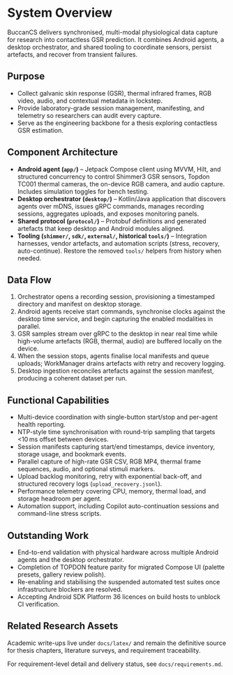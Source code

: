# System Overview

BuccanCS delivers synchronised, multi-modal physiological data capture for research into contactless GSR prediction. It
combines Android agents, a desktop orchestrator, and shared tooling to coordinate sensors, persist artefacts, and
recover from transient failures.

## Purpose

- Collect galvanic skin response (GSR), thermal infrared frames, RGB video, audio, and contextual metadata in lockstep.
- Provide laboratory-grade session management, manifesting, and telemetry so researchers can audit every capture.
- Serve as the engineering backbone for a thesis exploring contactless GSR estimation.

## Component Architecture

- **Android agent (`app/`)** – Jetpack Compose client using MVVM, Hilt, and structured concurrency to control Shimmer3
  GSR sensors, Topdon TC001 thermal cameras, the on-device RGB camera, and audio capture. Includes simulation toggles
  for bench testing.
- **Desktop orchestrator (`desktop/`)** – Kotlin/Java application that discovers agents over mDNS, issues gRPC
  commands, manages recording sessions, aggregates uploads, and exposes monitoring panels.
- **Shared protocol (`protocol/`)** – Protobuf definitions and generated artefacts that keep desktop and Android
  modules aligned.
- **Tooling (`shimmer/`, `sdk/`, `external/`, historical `tools/`)** – Integration harnesses, vendor artefacts, and
  automation scripts (stress, recovery, auto-continue). Restore the removed `tools/` helpers from history when needed.

## Data Flow

1. Orchestrator opens a recording session, provisioning a timestamped directory and manifest on desktop storage.
2. Android agents receive start commands, synchronise clocks against the desktop time service, and begin capturing the
   enabled modalities in parallel.
3. GSR samples stream over gRPC to the desktop in near real time while high-volume artefacts (RGB, thermal, audio) are
   buffered locally on the device.
4. When the session stops, agents finalise local manifests and queue uploads; WorkManager drains artefacts with retry
   and recovery logging.
5. Desktop ingestion reconciles artefacts against the session manifest, producing a coherent dataset per run.

## Functional Capabilities

- Multi-device coordination with single-button start/stop and per-agent health reporting.
- NTP-style time synchronisation with round-trip sampling that targets <10 ms offset between devices.
- Session manifests capturing start/end timestamps, device inventory, storage usage, and bookmark events.
- Parallel capture of high-rate GSR CSV, RGB MP4, thermal frame sequences, audio, and optional stimuli markers.
- Upload backlog monitoring, retry with exponential back-off, and structured recovery logs (`upload_recovery.jsonl`).
- Performance telemetry covering CPU, memory, thermal load, and storage headroom per agent.
- Automation support, including Copilot auto-continuation sessions and command-line stress scripts.

## Outstanding Work

- End-to-end validation with physical hardware across multiple Android agents and the desktop orchestrator.
- Completion of TOPDON feature parity for migrated Compose UI (palette presets, gallery review polish).
- Re-enabling and stabilising the suspended automated test suites once infrastructure blockers are resolved.
- Accepting Android SDK Platform 36 licences on build hosts to unblock CI verification.

## Related Research Assets

Academic write-ups live under `docs/latex/` and remain the definitive source for thesis chapters, literature surveys,
and requirement traceability.

For requirement-level detail and delivery status, see `docs/requirements.md`.
